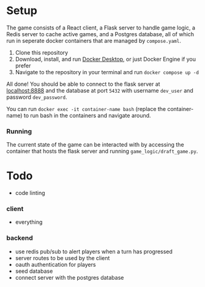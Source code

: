 # Setup

The game consists of a React client, a Flask server to handle game logic, a Redis server to cache active games, and a Postgres database, all of which run in seperate docker containers that are managed by `compose.yaml`.

1. Clone this repository
2. Download, install, and run [Docker Desktop](https://docs.docker.com/desktop/), or just Docker Engine if you prefer
3. Navigate to the repository in your terminal and run `docker compose up -d`

All done! You should be able to connect to the flask server at [localhost:8888](http://localhost:8888) and the database at port `5432` with username `dev_user` and password `dev_password`.

You can run `docker exec -it container-name bash` (replace the container-name) to run bash in the containers and navigate around.

### Running

The current state of the game can be interacted with by accessing the container that hosts the flask server and running `game_logic/draft_game.py`.

# Todo

-   code linting

### client

-   everything

### backend

-   use redis pub/sub to alert players when a turn has progressed
-   server routes to be used by the client
-   oauth authentication for players
-   seed database
-   connect server with the postgres database
